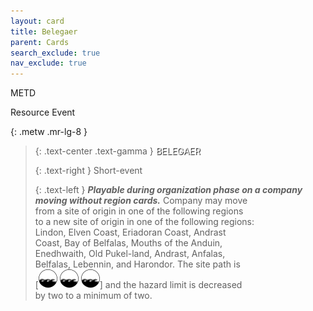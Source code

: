 ```yaml
---
layout: card
title: Belegaer
parent: Cards
search_exclude: true
nav_exclude: true
---
```


<style>
  card {
  font-style: normal;
  font-weight: 400;
  color: white;
  margin: 0;
  text-shadow: 1px 1px 1px #000;
  //-webkit-text-stroke: 1px black;
}
</style>

METD

Resource Event


{: .metw .mr-lg-8 }
> {: .text-center .text-gamma }
> <card>BELEGAER</card>
> 
> {: .text-right }
> Short-event
> 
> {: .text-left }
> _**Playable during organization phase on a company  
> moving without region cards.**_ Company may move  
> from a site of origin in one of the following regions  
> to a new site of origin in one of the following regions:  
> Lindon, Elven Coast, Eriadoran Coast, Andrast  
> Coast, Bay of Belfalas, Mouths of the Anduin,  
> Enedhwaith, Old Pukel-land, Andrast, Anfalas,  
> Belfalas, Lebennin, and Harondor. The site path is  
> \[![](/assets/images/coastalsea.svg) ![](/assets/images/coastalsea.svg) ![](/assets/images/coastalsea.svg)] and the hazard limit is decreased  
> by two to a minimum of two. 

